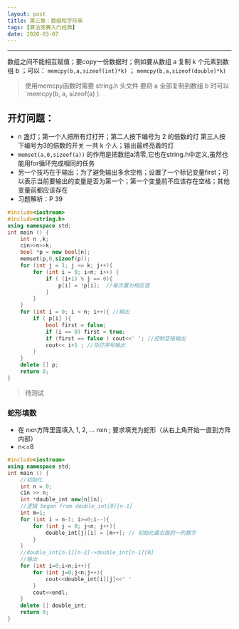 ```yaml
---
layout: post
title: 第三章：数组和字符串
tags: [算法竞赛入门经典]
date: 2020-03-07
---
```


***
数组之间不能相互赋值；要copy一份数据时；例如要从数组 a 复制 k 个元素到数组 b ；可以： `memcpy(b,a,sizeof(int)*k)` ； `memcpy(b,a,sizeof(double)*k)` 

> 使用memcpy函数时需要 string.h 头文件 要将 a 全部复制到数组 b 时可以`memcpy(b, a, sizeof(a) ).

## 开灯问题：  

* n 盏灯；第一个人把所有灯打开；第二人按下编号为 2 的倍数的灯 第三人按下编号为3的倍数的开关 一共 k 个人；输出最终亮着的灯 
* `memset(a,0,sizeof(a))` 的作用是把数组a清零,它也在string.h中定义,虽然也能用for循环完成相同的任务
* 另一个技巧在于输出；为了避免输出多余空格；设置了一个标记变量first；可以表示当前要输出的变量是否为第一个；第一个变量前不应该存在空格；其他变量前都应该存在
* 习题解析：P 39

``` cpp
#include<iostream>
#include<string.h>
using namespace std;
int main () {
    int n ,k;
    cin>>n>>k;
    bool *p = new bool[n];
    memset(p,0,sizeof(p));
    for (int j = 1; j <= k; j++){
        for (int i = 0; i<n; i++) {
            if ( (i+1) % j == 0){
                p[i] = !p[i];  //每次置为相反值
            }
        }
    }
    for (int i = 0; i < n; i++){ //输出
        if ( p[i] ){
            bool first = false; 
            if (i == 0) first = true;
            if (first == false ) cout<<' '; //控制空格输出
            cout<< i+1 ; //将灯序号输出
        }
    }
    delete [] p; 
    return 0;
}
```

> 待测试

### 蛇形填数

* 在 nxn方阵里面填入 1, 2, ... nxn ; 要求填充为蛇形（从右上角开始一直到方阵内部）
* n<=8

``` cpp
#include<iostream>
using namespace std;
int main () {
    //初始化
    int n = 0;
    cin >> n;
    int *double_int new[n][n];
    //逻辑 began from double_int[0][n-1]
    int m=1;
    for (int i = n-1; i>=0;i--){
        for (int j = 0; j<n; j++){
            double_int[j][i] = [m++]; // 初始化最右面的一列数字
        }
    }
    //double_int[n-1][n-2]->double_int[n-1][0]
    //输出
    for (int i=0;i<n;i++){
        for (int j=0;j<n;j++){
            cout<<double_int[i][j]<<' '
        }
        cout<<endl;
    }
    delete [] double_int;
    return 0;
}
```


